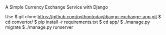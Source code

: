  A Simple Currency Exchange Service with Django
 
Use
$ git clone https://github.com/pythontoday/django-exchange-app.git
$ cd convertor/
$ pip install -r requirements.txt
$ cd app/
$ ./manage.py migrate
$ ./manage.py runserver
